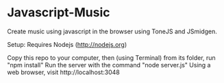 # Javascript-Music
Create music using javascript in the browser using ToneJS and JSmidgen.

Setup:
Requires Nodejs (http://nodejs.org)

Copy this repo to your computer, then (using Terminal) from its folder, run "npm install"
Run the server with the command "node server.js"
Using a web browser, visit http://localhost:3048
